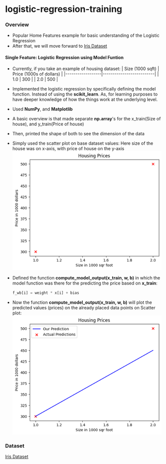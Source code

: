 # logistic-regression-training

### Overview
- Popular Home Features example for basic understanding of the Logistic Regression
- After that, we will move forward to [Iris Dataset](https://archive.ics.uci.edu/dataset/53/iris) 

#### Single Feature: Logistic Regression using Model Funtion
- Currently, if you take an example of housing dataset: 
    | Size (1000 sqft) | Price (1000s of dollars) |
    |------------------|--------------------------|
    | 1.0              | 300                      |
    | 2.0              | 500                      |

- Implemented the logistic regression by specifically defining the model function. Instead of using the **scikit_learn**. As, for learning purposes to have deeper knowledge of how the things work at the underlying level.
- Used **NumPy**, and **Matplotlib**

- A basic overview is that made separate **np.array**'s for the x_train(Size of house), and y_train(Price of house)

- Then, printed the shape of both to see the dimension of the data

- Simply used the scatter plot on base dataset values:
  Here size of the house was on x-axis, with price of house on the y-axis
  ![alt text](images/plotDataPoints.png)

- Defined the function **compute_model_output(x_train, w, b)** in which the model function was there for the predicting the price based on **x_train**:
  ```python
  f_wb[i] = weight * x[i] + bias
  ```

- Now the function **compute_model_output(x_train, w, b)** will plot the predicted values (prices) on the already placed data points on Scatter plot:
  ![alt text](images/modelFuncPredictedValues.png)


### Dataset

[Iris Dataset](https://archive.ics.uci.edu/dataset/53/iris)